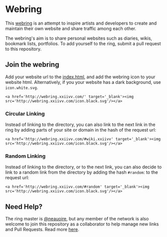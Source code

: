 # Webring

This [webring](http://wiki.xxiivv.com/webring) is an attempt to inspire artists and developers to create and maintain their own website and share traffic among each other.

The webring's aim is to share personal websites such as diaries, wikis, bookmark lists, portfolios. To add yourself to the ring, submit a pull request to this repository. 

## Join the webring

Add your website url to the [index.html](https://github.com/XXIIVV/webring/edit/master/index.html), and add the webring icon to your website html. Alternatively, if you your website has a dark background, use `icon.white.svg`.

```
<a href='http://webring.xxiivv.com/' target='_blank'><img src='http://webring.xxiivv.com/icon.black.svg'/></a>
```

### Circular Linking

Instead of linking to the directory, you can also link to the next link in the ring by adding parts of your site or domain in the hash of the request url:

```
<a href='http://webring.xxiivv.com/#wiki.xxiivv' target='_blank'><img src='http://webring.xxiivv.com/icon.black.svg'/></a>
```

### Random Linking

Instead of linking to the directory, or to the next link, you can also decide to link to a random link from the directory by adding the hash `#random`: to the request url: 

```
<a href='http://webring.xxiivv.com/#random' target='_blank'><img src='http://webring.xxiivv.com/icon.black.svg'/></a>
```

## Need Help?

The ring master is [@neauoire](http://twitter.com/neauoire), but any member of the network is also welcome to join this repository as a collaborator to help manage new links and Pull Requests. Read more [here](http://wiki.xxiivv.com/webring).
